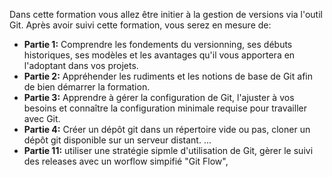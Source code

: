 Dans cette formation vous allez être initier à la gestion de versions via l'outil Git.
Après avoir suivi cette formation, vous serez en mesure de:

- **Partie 1:** Comprendre les fondements du versionning, ses débuts historiques,
  ses modèles et les avantages qu'il vous apportera en l'adoptant dans vos projets.
- **Partie 2:** Appréhender les rudiments et les notions de base de Git afin de bien
  démarrer la formation.
- **Partie 3:** Apprendre à gérer la configuration de Git, l'ajuster
  à vos besoins et connaître la configuration minimale requise pour travailler
  avec Git.
- **Partie 4:** Créer un dépôt git dans un répertoire vide ou pas, cloner un dépôt
  git disponible sur un serveur distant.
  ...
- **Partie 11:** utiliser une stratégie sipmle d'utilisation de Git, 
  gèrer le suivi des releases avec un worflow simpifié "Git Flow",
